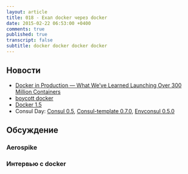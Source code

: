 ```yaml
---
layout: article
title: 018 - Ехал docker через docker
date: 2015-02-22 06:53:00 +0400
comments: true
published: true
transcript: false
subtitle: docker docker docker docker
---
```


## Новости

* [Docker in Production — What We’ve Learned Launching Over 300 Million Containers](http://blog.iron.io/2014/10/docker-in-production-what-weve-learned.html)
* [boycott docker](http://www.boycottdocker.org)
* [Docker 1.5](http://blog.docker.com/2015/02/docker-1-5-ipv6-support-read-only-containers-stats-named-dockerfiles-and-more/)
* Consul Day: [Consul 0.5](https://hashicorp.com/blog/consul-0-5.html), [Consul-template 0.7.0](https://github.com/hashicorp/consul-template/releases/tag/v0.7.0), [Envconsul 0.5.0](https://github.com/hashicorp/envconsul/releases/tag/v0.5.0)

## Обсуждение

### Aerospike

### Интервью с docker
